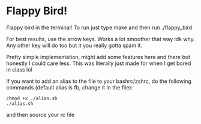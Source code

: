 # Flappy Bird!
Flappy bird in the terminal! To run just type make and then run ./flappy_bird 

For best results, use the arrow keys. Works a lot smoother that way idk why. Any other key will do too but it you really gotta spam it.

Pretty simple implementation, might add some features here and there but honestly I could care less. This was literally just made for when I get bored in class lol

If you want to add an alias to the file to your bashrc/zshrc, do the following commands (default alias is fb, change it in the file): 
```
chmod +x ./alias.sh
./alias.sh
```
and then source your rc file


